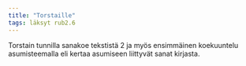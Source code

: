 ```yaml
---
title: "Torstaille"
tags: läksyt rub2.6
---
```


Torstain tunnilla sanakoe tekstistä 2 ja myös ensimmäinen koekuuntelu asumisteemalla eli kertaa asumiseen liittyvät sanat kirjasta.
